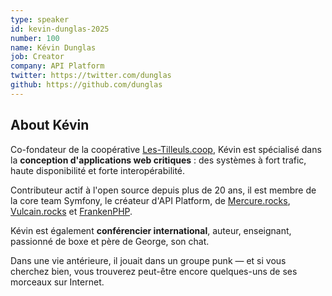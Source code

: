 ```yaml
---
type: speaker
id: kevin-dunglas-2025
number: 100
name: Kévin Dunglas
job: Creator
company: API Platform
twitter: https://twitter.com/dunglas
github: https://github.com/dunglas
---
```


## About Kévin

Co-fondateur de la coopérative [Les-Tilleuls.coop](https://les-tilleuls.coop/en), Kévin est spécialisé dans la **conception d'applications web critiques** : des systèmes à fort trafic, haute disponibilité et forte interopérabilité.

Contributeur actif à l'open source depuis plus de 20 ans, il est membre de la core team Symfony, le créateur d'API Platform, de [Mercure.rocks](https://mercure.rocks/), [Vulcain.rocks](https://github.com/dunglas/vulcain) et [FrankenPHP](https://frankenphp.dev/).

Kévin est également **conférencier international**, auteur, enseignant, passionné de boxe et père de George, son chat.

Dans une vie antérieure, il jouait dans un groupe punk — et si vous cherchez bien, vous trouverez peut-être encore quelques-uns de ses morceaux sur Internet.

